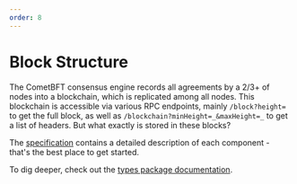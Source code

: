 ```yaml
---
order: 8
---
```


# Block Structure

The CometBFT consensus engine records all agreements by a 2/3+ of nodes
into a blockchain, which is replicated among all nodes. This blockchain is
accessible via various RPC endpoints, mainly `/block?height=` to get the full
block, as well as `/blockchain?minHeight=_&maxHeight=_` to get a list of
headers. But what exactly is stored in these blocks?

The [specification][data_structures] contains a detailed description of each
component - that's the best place to get started.

To dig deeper, check out the [types package documentation][types].

[data_structures]: https://github.com/depinnetwork/por-consensus/blob/main/spec/core/data_structures.md
[types]: https://pkg.go.dev/github.com/depinnetwork/por-consensus/types
